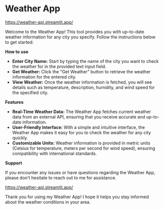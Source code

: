 # Weather App

https://weather-api.streamlit.app/

Welcome to the Weather App! This tool provides you with up-to-date weather information for any city you specify. Follow the instructions below to get started:

**How to use**

+ **Enter City Name:** Start by typing the name of the city you want to check the weather for in the provided text input field.
+ **Get Weather:** Click the "Get Weather" button to retrieve the weather information for the entered city.
+ **View Weather:** Once the weather information is fetched, you will see details such as temperature, description, humidity, and wind speed for the specified city.

**Features**

+ **Real-Time Weather Data:** The Weather App fetches current weather data from an external API, ensuring that you receive accurate and up-to-date information.
+ **User-Friendly Interface:** With a simple and intuitive interface, the Weather App makes it easy for you to check the weather for any city quickly.
+ **Customizable Units:** Weather information is provided in metric units (Celsius for temperature, meters per second for wind speed), ensuring compatibility with international standards.

**Support**

If you encounter any issues or have questions regarding the Weather App, please don't hesitate to reach out to me for assistance.

https://weather-api.streamlit.app/

Thank you for using my Weather App! I hope it helps you stay informed about the weather conditions in your area.


